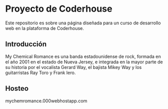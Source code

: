 # Proyecto de Coderhouse

Este repositorio es sobre una página diseñada para un curso de desarrollo web en la plataforma de Coderhouse.


## Introducción
My Chemical Romance es una banda estadounidense de rock, formada en el año 2001 en el estado de Nueva Jersey, e integrada en la mayor parte de su historia por el vocalista Gerard Way, el bajista Mikey Way y los guitarristas Ray Toro y Frank Iero.

## Hosteo

mychemromance.000webhostapp.com
